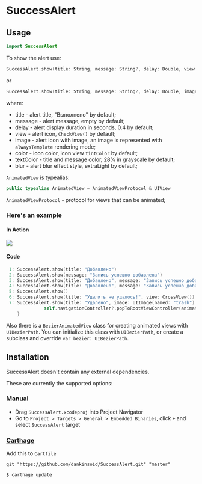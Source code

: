 # SuccessAlert

## Usage
```swift
import SuccessAlert
```
To show the alert use:
```swift
SuccessAlert.show(title: String, message: String?, delay: Double, view: AnimatedView?, color: UIColor?, textColor: UIColor?, blur: UIBlurEffectStyle?, completion: (() -> ())?)
```
or 
```swift
SuccessAlert.show(title: String, message: String?, delay: Double, image: UIImage, color: UIColor?, textColor: UIColor?, blur: UIBlurEffectStyle?, completion: (() -> ())?)
```
where:
* title - alert title, "Выполнено" by default;
* message - alert message, empty by default;
* delay - alert display duration in seconds, 0.4 by default;
* view - alert icon, `CheckView()` by default;
* image - alert icon with image, an image is represented with `alwaysTemplate` rendering mode;
* color - icon color, icon view `tintColor` by default;
* textColor - title and message color, 28% in grayscale by default;
* blur - alert blur effect style, extraLight by default;

`AnimatedView` is typealias: 
```swift
public typealias AnimatedView = AnimatedViewProtocol & UIView
```
`AnimatedViewProtocol` - protocol for views that can be animated;

### Here's an example
#### In Action
<div style="height:300pt">
<img src="https://psv4.userapi.com/c848136/u73750576/docs/d12/2ae39bfdc481/IMG_9444_TRIM.gif">
<div>

#### Code

```swift
 1: SuccessAlert.show(title: "Добавлено")
 2: SuccessAlert.show(message: "Запись успешно добавлена")
 3: SuccessAlert.show(title: "Добавлено", message: "Запись успешно добавлена", color: .white, textColor: .white, blur: .dark)
 4: SuccessAlert.show(title: "Добавлено", message: "Запись успешно добавлена", color: AppColor.green, textColor: AppColor.green)
 5: SuccessAlert.show()
 6: SuccessAlert.show(title: "Удалить не удалось!", view: CrossView())
 7: SuccessAlert.show(title: "Удалено", image: UIImage(named: "trash")!, color: AppColor.gray) {
              self.navigationController?.popToRootViewController(animated: true)
    }
```

Also there is a `BezierAnimatedView` class for creating animated views with `UIBezierPath`. You can initialize this class with `UIBezierPath`, or create a subclass and override `var bezier: UIBezierPath`.

## Installation

SuccessAlert doesn't contain any external dependencies.

These are currently the supported options:

### Manual

* Drag `SuccessAlert.xcodeproj` into Project Navigator
* Go to `Project > Targets > General > Embedded Binaries`, click `+` and select `SuccessAlert` target

### [Carthage](https://github.com/Carthage/Carthage)

Add this to `Cartfile`

```
git "https://github.com/dankinsoid/SuccessAlert.git" "master"
```

```bash
$ carthage update
```
